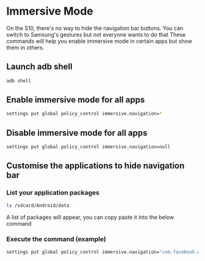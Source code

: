 # Immersive Mode

On the S10, there's no way to hide the navigation bar buttons.
You can switch to Samsung's gestures but not everyone wants to do that
These commands will help you enable immersive mode in certain apps but show them in others.

## Launch adb shell

```bash
adb shell
```

## Enable immersive mode for all apps

```bash
settings put global policy_control immersive.navigation=*
```

## Disable immersive mode for all apps

```bash
settings put global policy_control immersive.navigation=null
```

## Customise the applications to hide navigation bar

### List your application packages

```bash
ls /sdcard/Android/data
```

A list of packages will appear, you can copy paste it into the below command

### Execute the command (example)

```bash
settings put global policy_control immersive.navigation="com.facebook.orca, com.android.chrome, org.telegram.messenger, com.whatsapp, com.google.android.apps.maps, com.google.android.youtube, com.instagram.android"
```

